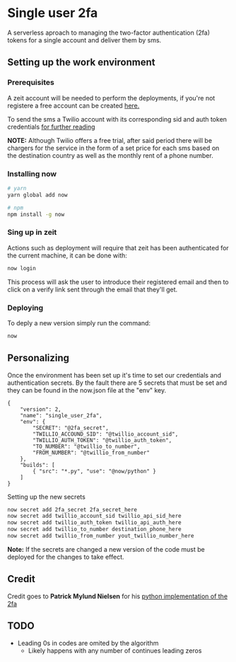 # Single user 2fa
A serverless aproach to managing the two-factor authentication (2fa) tokens for a single account and deliver them by sms.

## Setting up the work environment

### Prerequisites
A zeit account will be needed to perform the deployments, if you're not registere a free account can be created [here.](https://zeit.co)

To send the sms a Twilio account with its corresponding sid and auth token credentials [for further reading](https://www.twilio.com/sms)

**NOTE:** Although Twilio offers a free trial, after said period there will be chargers for the service in the form of a set price for each sms based on the destination country as well as the monthly rent of a phone number.

### Installing now
```bash
# yarn
yarn global add now

# npm
npm install -g now
```

### Sing up in zeit
Actions such as deployment will require that zeit has been authenticated for the current machine, it can be done with:
```bash
now login
```

This process will ask the user to introduce their registered email and then to click on a verify link sent through the email that they'll get.


### Deploying
To deply a new version simply run the command:
```bash
now
```

## Personalizing
Once the environment has been set up it's time to set our credentials and authentication secrets. By the fault there are 5 secrets that must be set and they can be found in the now.json file at the "env" key.

```text
{
    "version": 2,
    "name": "single_user_2fa",
    "env": {
        "SECRET": "@2fa_secret",
        "TWILLIO_ACCOUND_SID": "@twillio_account_sid",
        "TWILLIO_AUTH_TOKEN": "@twillio_auth_token",
        "TO_NUMBER": "@twillio_to_number",
        "FROM_NUMBER": "@twillio_from_number"
    },
    "builds": [
        { "src": "*.py", "use": "@now/python" }
    ]
}

```

Setting up the new secrets
```bash
now secret add 2fa_secret 2fa_secret_here
now secret add twillio_account_sid twillio_api_sid_here
now secret add twillio_auth_token twillio_api_auth_here
now secret add twillio_to_number destination_phone_here
now secret add twillio_from_number yout_twillio_number_here

```

**Note:** If the secrets are changed a new version of the code must be deployed for the changes to take effect.

## Credit
Credit goes to **Patrick Mylund Nielsen** for his [python implementation of the 2fa ](https://patrickmn.com/security/you-can-be-a-twofactor-hero/)

## TODO
* Leading 0s in codes are omited by the algorithm
    * Likely happens with any number of continues leading zeros
